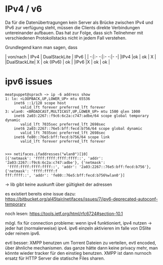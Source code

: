 

# IPv4 / v6

Da für die Datenübertragungen kein Server als Brücke zwischen IPv4 und IPv6 zur verfügung steht, müssen die Clients direkte Verbindungen untereinander aufbauen. Das hat zur Folge, dass sich Teilnehmer mit verschiedenen Protokollstacks nicht in jedem Fall verstehen.

Grundlegend kann man sagen, dass

| von/nach  | IPv4  | DualStackLite  | IPv6   |
|         -:|:-   -:|:-            -:|-      -|
|IPv4       |ok    | ok              | X        |
|DualStackLite| X | ok (IPv6)       | ok        |
|IPv6      |X     | ok            | ok        |



# ipv6 issues

    meatpuppet@sprach ~> ip -6 address show
    1: lo: <LOOPBACK,UP,LOWER_UP> mtu 65536
        inet6 ::1/128 scope host
           valid_lft forever preferred_lft forever
    3: wlan0: <BROADCAST,MULTICAST,UP,LOWER_UP> mtu 1500 qlen 1000
        inet6 2a03:2267::f9c6:6c2a:c747:adbe/64 scope global temporary dynamic
           valid_lft 7035sec preferred_lft 2698sec
        inet6 2a03:2267::76e5:bff:fecd:b756/64 scope global dynamic
           valid_lft 7035sec preferred_lft 2698sec
        inet6 fe80::76e5:bff:fecd:b756/64 scope link
           valid_lft forever preferred_lft forever


    >>> netifaces.ifaddresses("wlan0")[10]
    [{'netmask': 'ffff:ffff:ffff:ffff::', 'addr': '2a03:2267::f9c6:6c2a:c747:adbe'}, {'netmask':
     'ffff:ffff:ffff:ffff::', 'addr': '2a03:2267::76e5:bff:fecd:b756'}, {'netmask': 'ffff:ffff:f
    fff:ffff::', 'addr': 'fe80::76e5:bff:fecd:b756%wlan0'}]

-> lib gibt keine auskunft über gültigkeit der adressen

es existiert bereits eine issue dazu:
https://bitbucket.org/al45tair/netifaces/issues/7/ipv6-deprecated-autoconf-temporary

noch lesen: https://tools.ietf.org/html/rfc6724#section-10.1


mögl. fix für connection probleme: wenn ipv4 funktioniert, ipv4 nutzen -> jeder hat (normalerweise) ipv4. ipv6 einzeln aktivieren im falle von DSlite oder reinem ipv6. 


evtl besser: XMPP benutzen um Torrent Dateien zu verteilen, evtl encoded, über ähnliche mechanismen. das ganze hätte dann keine privacy mehr, man könnte wieder tracker für den einstieg benutzen. XMPP ist dann nurnoch ersatz für HTTP Server die statische Files sharen.
